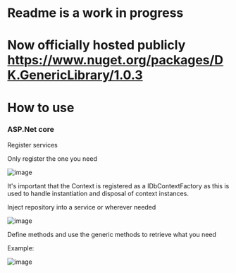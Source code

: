 # Readme is a work in progress
# Now officially hosted publicly https://www.nuget.org/packages/DK.GenericLibrary/1.0.3
# How to use
### ASP.Net core
Register services

Only register the one you need

![image](https://github.com/DanielKjr/DK-NuGet-Library/assets/93762921/4e77a819-21c2-4d00-b14e-f2ef101d1b30)

It's important that the Context is registered as a IDbContextFactory as this is used to handle instantiation and disposal of context instances.

Inject repository into a service or wherever needed

![image](https://github.com/DanielKjr/DK-NuGet-Library/assets/93762921/ffd68d26-a8ca-468f-af30-4a51c559b231)

Define methods and use the generic methods to retrieve what you need

Example:

![image](https://github.com/DanielKjr/DK-NuGet-Library/assets/93762921/a1adddd3-fd64-415e-ac45-f6ec1327edfe)
